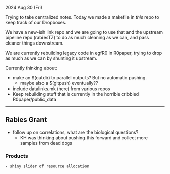 2024 Aug 30 (Fri)

Trying to take centralized notes. Today we made a makefile in _this_ repo to keep track of our Dropboxes. 

We have a new-ish link repo and we are going to use that and the upstream pipeline repo (rabiesTZ) to do as much cleaning as we can, and pass cleaner things downstream.

We are currently rebuilding legacy code in egfR0 in R0paper, trying to drop as much as we can by shunting it upstream.

Currently thinking about:
* make an $(outdir) to parallel outputs? But no automatic pushing.
	* maybe also a $(gitpush) eventually??
* include datalinks.mk (here) from various repos
* Keep rebuilding stuff that is currently in the horrible cribbled R0paper/public_data

----------------------------------------------------------------------

## Rabies Grant

- follow up on correlations, what are the biological questions?
	- KH was thinking about pushing this forward and collect more samples from dead dogs

### Products 

	- shiny slider of resource allocation 





